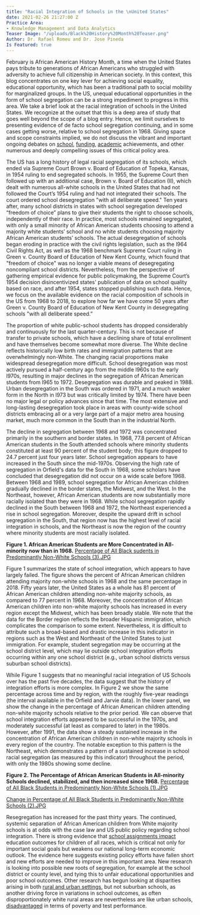 ```yaml
---
title: "Racial Integration of Schools in the \nUnited States"
date: 2021-02-26 21:27:00 Z
Practice Area:
- Knowledge Management and Data Analytics
Teaser Image: "/uploads/Black%20History%20Month%20Teaser.png"
Author: Dr. Rafael Romeu and Dr. Jose Pineda
Is Featured: true
---
```


February is African American History Month, a time when the United States pays tribute to generations of African Americans who struggled with adversity to achieve full citizenship in American society. In this context, this blog concentrates on one key lever for achieving social equality, educational opportunity, which has been a traditional path to social mobility for marginalized groups. In the US, unequal educational opportunities in the form of school segregation can be a strong impediment to progress in this area. We take a brief look at the racial integration of schools in the United States. We recognize at the outset that this is a deep area of study that goes well beyond the scope of a blog entry. Hence, we limit ourselves to presenting evidence of de facto school segregation continuing, and in some cases getting worse, relative to school segregation in 1968. Giving space and scope constraints implied, we do not discuss the vibrant and important ongoing debates on [school](https://www.heritage.org/education/report/the-myth-racial-disparities-public-school-funding), [funding](https://edbuild.org/content/23-billion), [academic](https://nces.ed.gov/pubs2019/2019038.pdf) achievements, and other numerous and deeply compelling issues of this critical policy area. 

The US has a long history of legal racial segregation of its schools, which ended via Supreme Court Brown v. Board of Education of Topeka, Kansas, in 1954 ruling to end segregated schools.  In 1955, the Supreme Court then followed up with an additional case, Brown v. Board of Education (II), which dealt with numerous all-white schools in the United States that had not followed the Court’s 1954 ruling and had not integrated their schools. The court ordered school desegregation "with all deliberate speed." Ten years after, many school districts in states with school segregation developed “freedom of choice” plans to give their students the right to choose schools, independently of their race. In practice, most schools remained segregated, with only a small minority of African American students choosing to attend a majority white students’ school and no white students choosing majority African American students’ schools. The actual desegregation of schools began eroding in practice with the civil rights legislation, such as the l964 Civil Rights Act, as well as the 1968 benchmark Supreme Court ruling in Green v. County Board of Education of New Kent County, which found that "freedom of choice" was no longer a viable means of desegregating noncompliant school districts. Nevertheless, from the perspective of gathering empirical evidence for public policymaking, the Supreme Court’s 1954 decision disincentivized states' publication of data on school quality based on race, and after 1954, states stopped publishing such data. Hence, we focus on the available evidence on the racial composition of schools in the US from 1968 to 2018, to explore how far we have come 50 years after Green v. County Board of Education of New Kent County in desegregating schools "with all deliberate speed.”  

The proportion of white public-school students has dropped considerably and continuously for the last quarter-century. This is not because of transfer to private schools, which have a declining share of total enrollment and have themselves become somewhat more diverse. The White decline reflects historically low birth rates and immigration patterns that are overwhelmingly non-White. The changing racial proportions make widespread desegregation more difficult. School desegregation was most actively pursued a half-century ago from the middle l960s to the early l970s, resulting in major declines in the segregation of African American students from l965 to 1972. Desegregation was durable and peaked in 1988. Urban desegregation in the South was ordered in 1971, and a much weaker form in the North in l973 but was critically limited by 1974. There have been no major legal or policy advances since that time. The most extensive and long-lasting desegregation took place in areas with county-wide school districts embracing all or a very large part of a major metro area housing market, much more common in the South than in the industrial North.

The decline in segregation between 1968 and 1972 was concentrated primarily in the southern and border states. In 1968, 77.8 percent of African American students in the South attended schools where minority students constituted at least 90 percent of the student body; this figure dropped to 24.7 percent just four years later. School segregation appears to have increased in the South since the mid-1970s. Observing the high rate of segregation in Orfield's data for the South in 1968, some scholars have concluded that desegregation did not occur on a wide scale before 1968. Between 1968 and 1989, school segregation for African American children gradually declined in the border states, the Midwest, and the West. In the Northeast, however, African American students are now substantially more racially isolated than they were in 1968. While school segregation rapidly declined in the South between 1968 and 1972, the Northeast experienced a rise in school segregation. Moreover, despite the upward drift in school segregation in the South, that region now has the highest level of racial integration in schools, and the Northeast is now the region of the country where minority students are most racially isolated.

**Figure 1. African American Students are More Concentrated in All-minority now than in 1968.**
[Percentage of All Black sudents in Predominantly Non-White Schools (3).JPG](/uploads/Percentage%20of%20All%20Black%20sudents%20in%20Predominantly%20Non-White%20Schools%20(3).JPG)


Figure 1 summarizes the state of school integration, which appears to have largely failed. The figure shows the percent of African American children attending majority non-white schools in 1968 and the same percentage in 2018. Fifty years later, the United States as a whole has 81 percent of African American children attending non-white majority schools, as compared to 77 percent in 1968. Moreover, the concentration of African American children into non-white majority schools has increased in every region except the Midwest, which has been broadly stable. We note that the data for the Border region reflects the broader Hispanic immigration, which complicates the comparison to some extent. Nevertheless, it is difficult to attribute such a broad-based and drastic increase in this indicator in regions such as the West and Northeast of the United States to just immigration. For example, student segregation may be occurring at the school district level, which may lie outside school integration efforts occurring within any one school district (e.g., urban school districts versus suburban school districts). 

While Figure 1 suggests that no meaningful racial integration of US Schools over has the past five decades, the data suggest that the history of integration efforts is more complex. In Figure 2 we show the same percentage across time and by region, with the roughly five-year readings (the interval available in the Orfield and Jarvie data). In the lower panel, we show the change in the percentage of African American children attending non-white majority schools relative to the prior period. We can observe that school integration efforts appeared to be successful in the 1970s, and moderately successful (at least as compared to later) in the 1980s. However, after 1991, the data show a steady sustained increase in the concentration of African American children in non-white majority schools in every region of the country. The notable exception to this pattern is the Northeast, which demonstrates a pattern of a sustained increase in school racial segregation (as measured by this indicator) throughout the period, with only the 1980s showing some decline. 

**Figure 2. The Percentage of African American Students in All-minority Schools declined, stabilized, and then increased since 1968.**
[Percentage of All Black Students in Predominantly Non-White Schools (1).JPG](/uploads/Percentage%20of%20All%20Black%20Students%20in%20Predominantly%20Non-White%20Schools%20(1).JPG)

[Change in Percentage of All Black Students in Predominantly Non-White Schools (2).JPG](/uploads/Change%20in%20Percentage%20of%20All%20Black%20Students%20in%20Predominantly%20Non-White%20Schools%20(2).JPG)

Resegregation has increased for the past thirty years. The continued, systemic separation of African American children from White majority schools is at odds with the case law and US public policy regarding school integration. There is strong evidence that [school assignments impact](https://academic.oup.com/qje/article-abstract/129/1/435/1896854) education outcomes for children of all races, which is critical not only for important social goals but weakens our national long-term economic outlook. The evidence here suggests existing policy efforts have fallen short and new efforts are needed to improve in this important area. New research is looking into possible new roots of segregation, for example at the school district or county level, and tying this to unfair educational opportunities and poor school outcomes. Other research has begun looking at disparities arising in both [rural and urban settings](https://www.urban.org/features/segregated-neighborhoods-segregated-schools), but not suburban schools, as another driving force in variations in school outcomes, as often disproportionately white rural areas are nevertheless are like urban schools, [disadvantaged](https://www.ncbi.nlm.nih.gov/pmc/articles/PMC5804745/) in terms of poverty and test performance. 







 





